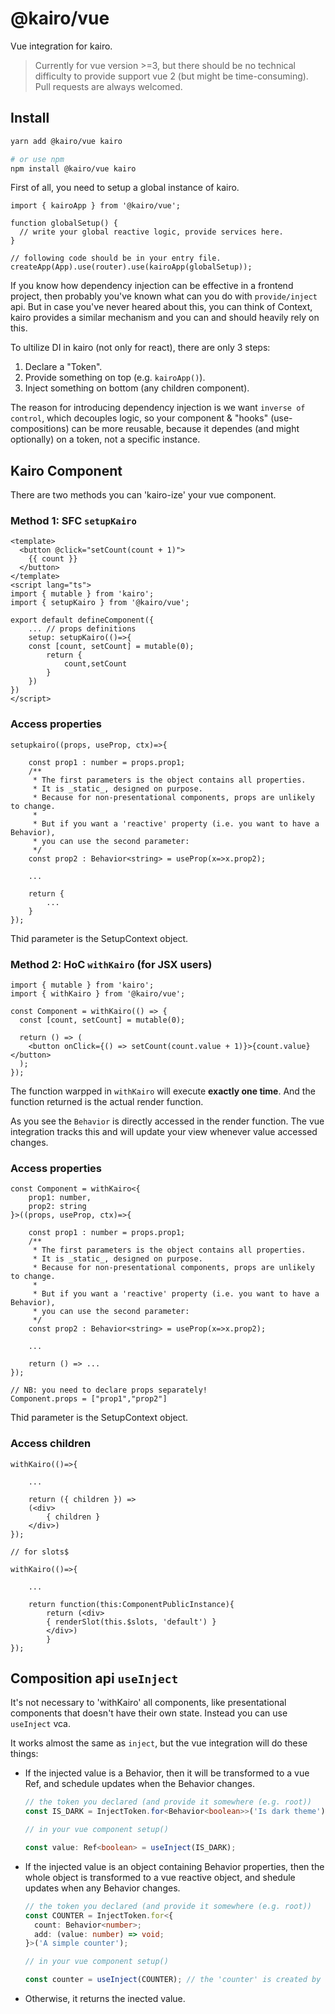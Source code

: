 # @kairo/vue

Vue integration for kairo.

> Currently for vue version >=3, but there should be no technical difficulty to provide support vue 2 (but might be time-consuming). Pull requests are always welcomed.

## Install

```sh
yarn add @kairo/vue kairo

# or use npm
npm install @kairo/vue kairo
```

First of all, you need to setup a global instance of kairo.

```tsx
import { kairoApp } from '@kairo/vue';

function globalSetup() {
  // write your global reactive logic, provide services here.
}

// following code should be in your entry file.
createApp(App).use(router).use(kairoApp(globalSetup));
```

If you know how dependency injection can be effective in a frontend project, then probably you've known what can you do with `provide/inject` api. But in case you've never heared about this, you can think of Context, kairo provides a similar mechanism and you can and should heavily rely on this.

To ultilize DI in kairo (not only for react), there are only 3 steps:

1. Declare a "Token".
2. Provide something on top (e.g. `kairoApp()`).
3. Inject something on bottom (any children component).

The reason for introducing dependency injection is we want `inverse of control`, which decouples logic, so your component & "hooks" (use-compositions) can be more reusable, because it dependes (and might optionally) on a token, not a specific instance.

## Kairo Component

There are two methods you can 'kairo-ize' your vue component.

### Method 1: SFC `setupKairo`

```vue
<template>
  <button @click="setCount(count + 1)">
    {{ count }}
  </button>
</template>
<script lang="ts">
import { mutable } from 'kairo';
import { setupKairo } from '@kairo/vue';

export default defineComponent({
    ... // props definitions
    setup: setupKairo(()=>{
    const [count, setCount] = mutable(0);
        return {
            count,setCount
        }
    })
})
</script>
```

### Access properties

```tsx
setupkairo((props, useProp, ctx)=>{

    const prop1 : number = props.prop1;
    /**
     * The first parameters is the object contains all properties.
     * It is _static_, designed on purpose.
     * Because for non-presentational components, props are unlikely to change.
     *
     * But if you want a 'reactive' property (i.e. you want to have a Behavior),
     * you can use the second parameter:
     */
    const prop2 : Behavior<string> = useProp(x=>x.prop2);

    ...

    return {
        ...
    }
});
```

Thid parameter is the SetupContext object.

### Method 2: HoC `withKairo` (for JSX users)

```tsx
import { mutable } from 'kairo';
import { withKairo } from '@kairo/vue';

const Component = withKairo(() => {
  const [count, setCount] = mutable(0);

  return () => (
    <button onClick={() => setCount(count.value + 1)}>{count.value}</button>
  );
});
```

The function warpped in `withKairo` will execute **exactly one time**. And the function returned is the actual render function.

As you see the `Behavior` is directly accessed in the render function. The vue integration tracks this and will update your view whenever value accessed changes.

### Access properties

```tsx
const Component = withKairo<{
    prop1: number,
    prop2: string
}>((props, useProp, ctx)=>{

    const prop1 : number = props.prop1;
    /**
     * The first parameters is the object contains all properties.
     * It is _static_, designed on purpose.
     * Because for non-presentational components, props are unlikely to change.
     *
     * But if you want a 'reactive' property (i.e. you want to have a Behavior),
     * you can use the second parameter:
     */
    const prop2 : Behavior<string> = useProp(x=>x.prop2);

    ...

    return () => ...
});

// NB: you need to declare props separately!
Component.props = ["prop1","prop2"]

```

Thid parameter is the SetupContext object.

<!-- You can also directly read props in the render function, if you just want to pass them to the view.

```ts
withKairo<{
    prop1: number,
    prop2: string
}>(()=>{

    ...

    return ({prop1,prop2}) => ...
});
``` -->

### Access children

```tsx
withKairo(()=>{

    ...

    return ({ children }) =>
    (<div>
        { children }
    </div>)
});

// for slots$

withKairo(()=>{

    ...

    return function(this:ComponentPublicInstance){
        return (<div>
        { renderSlot(this.$slots, 'default') }
        </div>)
        }
});
```

<!-- ## Why dependency injection? -->

## Composition api `useInject`

It's not necessary to 'withKairo' all components, like presentational components that doesn't have their own state. Instead you can use `useInject` vca.

It works almost the same as `inject`, but the vue integration will do these things:

- If the injected value is a Behavior, then it will be transformed to a vue Ref, and schedule updates when the Behavior changes.

  ```ts
  // the token you declared (and provide it somewhere (e.g. root))
  const IS_DARK = InjectToken.for<Behavior<boolean>>('Is dark theme');

  // in your vue component setup()

  const value: Ref<boolean> = useInject(IS_DARK);
  ```

- If the injected value is an object containing Behavior properties, then the whole object is transformed to a vue reactive object, and shedule updates when any Behavior changes.

  ```ts
  // the token you declared (and provide it somewhere (e.g. root))
  const COUNTER = InjectToken.for<{
    count: Behavior<number>;
    add: (value: number) => void;
  }>('A simple counter');

  // in your vue component setup()

  const counter = useInject(COUNTER); // the 'counter' is created by reactive()
  ```

- Otherwise, it returns the inected value.

